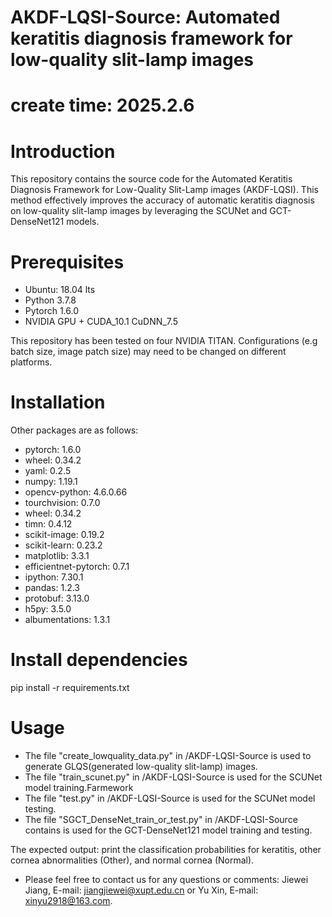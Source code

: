 # AKDF-LQSI-Source: Automated keratitis diagnosis framework for low-quality slit-lamp images
# create time: 2025.2.6

# Introduction
This repository contains the source code for the Automated Keratitis Diagnosis Framework for Low-Quality Slit-Lamp images (AKDF-LQSI). 
This method effectively improves the accuracy of automatic keratitis diagnosis on low-quality slit-lamp images by leveraging the SCUNet and GCT-DenseNet121 models.

# Prerequisites
* Ubuntu: 18.04 lts
* Python 3.7.8
* Pytorch 1.6.0
* NVIDIA GPU + CUDA_10.1 CuDNN_7.5

This repository has been tested on four NVIDIA TITAN. Configurations (e.g batch size, image patch size) may need to be changed on different platforms.

# Installation
Other packages are as follows:
* pytorch: 1.6.0 
* wheel: 0.34.2
* yaml:  0.2.5
* numpy: 1.19.1
* opencv-python: 4.6.0.66
* tourchvision: 0.7.0
* wheel:  0.34.2
* timn: 0.4.12
* scikit-image: 0.19.2
* scikit-learn: 0.23.2
* matplotlib: 3.3.1
* efficientnet-pytorch: 0.7.1
* ipython: 7.30.1
* pandas: 1.2.3
* protobuf: 3.13.0
* h5py: 3.5.0
* albumentations: 1.3.1

# Install dependencies
pip install -r requirements.txt

# Usage
* The file "create_lowquality_data.py" in /AKDF-LQSI-Source is used to generate GLQS(generated low-quality slit-lamp) images.
* The file "train_scunet.py" in /AKDF-LQSI-Source is used for the SCUNet model training.Farmework
* The file "test.py" in /AKDF-LQSI-Source is used for the SCUNet model testing.
* The file "SGCT_DenseNet_train_or_test.py" in /AKDF-LQSI-Source contains is used for the GCT-DenseNet121 model training and testing.



The expected output: print the classification probabilities for  keratitis, other cornea abnormalities (Other), and normal cornea (Normal).



* Please feel free to contact us for any questions or comments: Jiewei Jiang, E-mail: jiangjiewei@xupt.edu.cn or Yu Xin, E-mail: xinyu2918@163.com.


